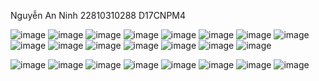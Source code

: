 Nguyễn An Ninh
22810310288
D17CNPM4

![image](https://github.com/user-attachments/assets/543cf58c-a5cc-4208-a34a-26bd569034f4)
![image](https://github.com/user-attachments/assets/18e64d45-bc35-4627-a152-b0f49bb0b835)
![image](https://github.com/user-attachments/assets/f92b1328-00e2-4508-8a8a-a206809e42f7)
![image](https://github.com/user-attachments/assets/d5cb6e72-0127-4bcf-bfaf-53aeecf07cf5)
![image](https://github.com/user-attachments/assets/eaa194b5-9c29-4186-abc4-ec66487ec0b4)
![image](https://github.com/user-attachments/assets/c44815d9-4765-4f63-89e1-410277b4c819)
![image](https://github.com/user-attachments/assets/3f9fe435-264b-4ec6-b441-2f49fa193755)
![image](https://github.com/user-attachments/assets/db2a88d0-459d-4f29-a477-d13470ace68a)
![image](https://github.com/user-attachments/assets/60fac645-8bce-4b36-945d-ce9d677c0e39)
![image](https://github.com/user-attachments/assets/b1a61952-55ed-4214-9b25-538492f17a4d)
![image](https://github.com/user-attachments/assets/d44db36b-2896-4f70-aaec-fda7ad07e485)
![image](https://github.com/user-attachments/assets/21552c39-4c9a-41c2-b427-9978b217122a)
![image](https://github.com/user-attachments/assets/43c8a7ef-583d-406b-bcdb-e5113a742bf0)
![image](https://github.com/user-attachments/assets/86094dbd-8da8-434a-be5b-61bed19d0fb6)
![image](https://github.com/user-attachments/assets/f8b8c0e0-4885-4674-baab-2f0558fd0b43)

![image](https://github.com/user-attachments/assets/8df5cc23-ff2d-4ff1-81cc-c25b170b58eb)
![image](https://github.com/user-attachments/assets/a4136b88-36b0-4928-bbf5-779eb5e0e8c5)
![image](https://github.com/user-attachments/assets/7674a426-bfd2-4594-83db-6cfd51af5976)
![image](https://github.com/user-attachments/assets/7b6fce3c-6693-488d-b278-2f1102ae0132)
![image](https://github.com/user-attachments/assets/3d1525e6-27d3-47ce-b3d9-8bc5242ffdb0)
![image](https://github.com/user-attachments/assets/4d3898d2-1998-4f25-b78f-0689c1dc02c6)
![image](https://github.com/user-attachments/assets/93540be1-5fc6-4bb3-90ea-3a2c9293e474)
![image](https://github.com/user-attachments/assets/8258c944-a0cb-4945-8ec7-f36136ca0874)
